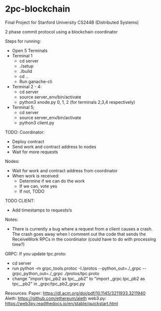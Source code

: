 # 2pc-blockchain

Final Project for Stanford University CS244B (Distributed Systems)

2 phase commit protocol using a blockchain coordinator

Steps for running:
- Open 5 Terminals
- Terminal 1
    - cd server
    - ./setup
    - ./build
    - cd ..
    - Run ganache-cli
- Terminal 2 - 4:
    - cd server
    - source server_env/bin/activate
    - python3 xnode.py 0, 1, 2 (for terminals 2,3,4 respectively)
- Terminal 5;
    - cd server
    - source server_env/bin/activate
    - python3 client.py


TODO:
Coordinator:
- Deploy contract
- Send work and contract address to nodes
- Wait for more requests

Nodes:
- Wait for work and contract address from coordinator
- When work is received:
    - Determine if we can do the work
    - If we can, vote yes
    - If not, TODO
    
TODO CLIENT:
- Add timestamps to requests!s

Notes:
- There is currently a bug where a request from a client causes a crash.
The crash goes away when I comment out the code that sends the ReceiveWork 
RPCs in the coordinator (could have to do with processing time?)


GRPC:
If you update tpc.proto:
- cd server
- run python -m grpc_tools.protoc -I./protos --python_out=./_grpc --grpc_python_out=./_grpc ./protos/tpc.proto
- change "import tpc_pb2 as tpc__pb2" to "import _grpc.tpc_pb2 as tpc__pb2" in _grpc/tpc_pb2_grpc.py

Resources:
Paper: https://dl.acm.org/doi/pdf/10.1145/3211933.3211940
Aleth: https://github.com/ethereum/aleth
web3.py: https://web3py.readthedocs.io/en/stable/quickstart.html
